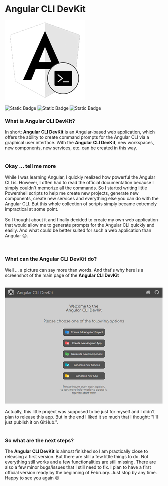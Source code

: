 # Angular CLI DevKit


![Angular CLI DevKit](assets/Angular-CLI-DevKit-Logo.png)


![Static Badge](https://img.shields.io/badge/DevKit%20v1.00.82-%23000000?style=flat&logo=angular&logoColor=%23cc0000&label=Angular%20CLI&labelColor=%23efefef&color=%23525252&link=https%3A%2F%2Fgithub.com%2Fpraetoriani%2FAngularCLI-DevKit)
![Static Badge](https://img.shields.io/badge/Not%20Released-%23000000?style=flat&logo=visualstudiocode&logoColor=%231a8cff&label=Status%3A&labelColor=%23EFEFEF&color=%23525252&link=https%3A%2F%2Fgithub.com%2Fpraetoriani%2FAngularCLI-DevKit)
![Static Badge](https://img.shields.io/badge/January%2016%2C%202024-%23000000?style=flat&logoColor=%23cc0000&label=Last%20Update%3A%20&labelColor=%23efefef&color=%23525252&link=https%3A%2F%2Fgithub.com%2Fpraetoriani%2FAngularCLI-DevKit)


### What is **Angular CLI DevKit**?

In short: **Angular CLI DevKit** is an Angular-based web application, which offers the ability to create command prompts for the Angular CLI via a graphical user interface. With the **Angular CLI DevKit**, new workspaces, new components, new services, etc. can be created in this way. 
<br><br>

### Okay ... tell me more

While I was learning Angular, I quickly realized how powerful the Angular CLI is. However, I often had to read the official documentation because I simply couldn't memorize all the commands. So I started writing little Powershell scripts to help me create new projects, generate new components, create new services and everything else you can do with the Angular CLI. But this whole collection of scripts simply became extremely impractical at some point.
<br><br>
So I thought about it and finally decided to create my own web application that would allow me to generate prompts for the Angular CLI quickly and easily. And what could be better suited for such a web application than Angular 😉.
<br><br><br>

### What can the **Angular CLI DevKit** do?

Well ... a picture can say more than words. And that's why here is a screenshot of the main page of the **Angular CLI DevKit**
<br><br>

![Angular CLI DevKit Screenshot](assets/scrnshot-20240116.png)

Actually, this little project was supposed to be just for myself and I didn't plan to release this app.  But in the end I liked it so much that I thought: "I'll just publish it on GitHub.".
<br><br>

### So what are the next steps?

The **Angular CLI DevKit** is almost finished so I am practically close to releasing a first version. But there are still a few little things to do. Not everything still works and a few functionalities are still missing. There are also a few minor bugs/issues that I still need to fix. I plan to have a first official version ready by the beginning of February. Just stop by any time. Happy to see you again 😊

<!--
> [!NOTE]
> ... more stuff is coming soon ...
-->

